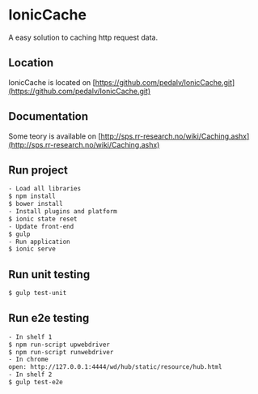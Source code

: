 # IonicCache
A easy solution to caching http request data.

## Location
IonicCache is located on [https://github.com/pedalv/IonicCache.git](https://github.com/pedalv/IonicCache.git)

## Documentation
Some teory is available on [http://sps.rr-research.no/wiki/Caching.ashx](http://sps.rr-research.no/wiki/Caching.ashx)

## Run project
```bash
- Load all libraries
$ npm install 
$ bower install
- Install plugins and platform
$ ionic state reset 
- Update front-end
$ gulp 
- Run application
$ ionic serve 
```

## Run unit testing
```bash
$ gulp test-unit 
```

## Run e2e testing
```bash
- In shelf 1
$ npm run-script upwebdriver
$ npm run-script runwebdriver
- In chrome
open: http://127.0.0.1:4444/wd/hub/static/resource/hub.html
- In shelf 2
$ gulp test-e2e
```